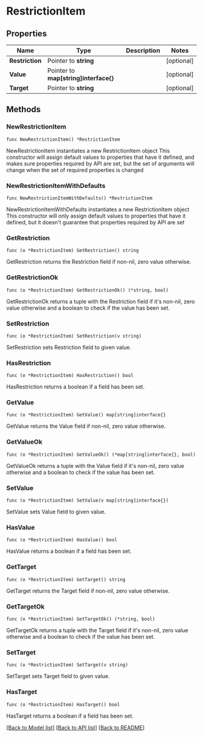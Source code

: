 # RestrictionItem

## Properties

Name | Type | Description | Notes
------------ | ------------- | ------------- | -------------
**Restriction** | Pointer to **string** |  | [optional] 
**Value** | Pointer to **map[string]interface{}** |  | [optional] 
**Target** | Pointer to **string** |  | [optional] 

## Methods

### NewRestrictionItem

`func NewRestrictionItem() *RestrictionItem`

NewRestrictionItem instantiates a new RestrictionItem object
This constructor will assign default values to properties that have it defined,
and makes sure properties required by API are set, but the set of arguments
will change when the set of required properties is changed

### NewRestrictionItemWithDefaults

`func NewRestrictionItemWithDefaults() *RestrictionItem`

NewRestrictionItemWithDefaults instantiates a new RestrictionItem object
This constructor will only assign default values to properties that have it defined,
but it doesn't guarantee that properties required by API are set

### GetRestriction

`func (o *RestrictionItem) GetRestriction() string`

GetRestriction returns the Restriction field if non-nil, zero value otherwise.

### GetRestrictionOk

`func (o *RestrictionItem) GetRestrictionOk() (*string, bool)`

GetRestrictionOk returns a tuple with the Restriction field if it's non-nil, zero value otherwise
and a boolean to check if the value has been set.

### SetRestriction

`func (o *RestrictionItem) SetRestriction(v string)`

SetRestriction sets Restriction field to given value.

### HasRestriction

`func (o *RestrictionItem) HasRestriction() bool`

HasRestriction returns a boolean if a field has been set.

### GetValue

`func (o *RestrictionItem) GetValue() map[string]interface{}`

GetValue returns the Value field if non-nil, zero value otherwise.

### GetValueOk

`func (o *RestrictionItem) GetValueOk() (*map[string]interface{}, bool)`

GetValueOk returns a tuple with the Value field if it's non-nil, zero value otherwise
and a boolean to check if the value has been set.

### SetValue

`func (o *RestrictionItem) SetValue(v map[string]interface{})`

SetValue sets Value field to given value.

### HasValue

`func (o *RestrictionItem) HasValue() bool`

HasValue returns a boolean if a field has been set.

### GetTarget

`func (o *RestrictionItem) GetTarget() string`

GetTarget returns the Target field if non-nil, zero value otherwise.

### GetTargetOk

`func (o *RestrictionItem) GetTargetOk() (*string, bool)`

GetTargetOk returns a tuple with the Target field if it's non-nil, zero value otherwise
and a boolean to check if the value has been set.

### SetTarget

`func (o *RestrictionItem) SetTarget(v string)`

SetTarget sets Target field to given value.

### HasTarget

`func (o *RestrictionItem) HasTarget() bool`

HasTarget returns a boolean if a field has been set.


[[Back to Model list]](../README.md#documentation-for-models) [[Back to API list]](../README.md#documentation-for-api-endpoints) [[Back to README]](../README.md)


